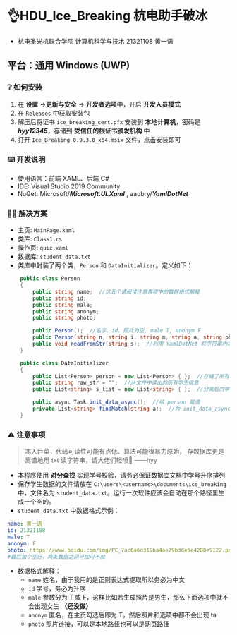 # 👌HDU_Ice_Breaking 杭电助手破冰

- 杭电圣光机联合学院  计算机科学与技术  21321108  黄一语
## 平台：通用 Windows (UWP)
### ❔ 如何安装
1. 在 **设置** ->**更新与安全** -> **开发者选项**中，开启 **开发人员模式**
2. 在 `Releases` 中获取安装包
3. 解压后将证书 `ice_breaking_cert.pfx` 安装到 **本地计算机**，密码是 ***hyy12345***，存储到 **受信任的根证书颁发机构** 中
4. 打开 `Ice_Breaking_0.9.3.0_x64.msix` 文件，点击安装即可
### ⌨️ 开发说明
- 使用语言：前端 XAML、后端 C#
- IDE: Visual Studio 2019 Community
- NuGet: Microsoft/***Microsoft.UI.Xaml***   ,  aaubry/***YamlDotNet***
### 🐱‍💻 解决方案
- 主页: `MainPage.xaml`
- 类库: `Class1.cs`
- 操作页: `quiz.xaml`
- 数据库: `student_data.txt`
- 类库中封装了两个类，`Person` 和 `DataInitializer`。定义如下：
```cs
    public class Person
    {
        public string name;  //这五个请阅读注意事项中的数据格式解释
        public string id;
        public string male;
        public string anonym;
        public string photo;

        public Person();  //名字、id、照片为空, male T, anonym F
        public Person(string n, string i, string m, string a, string ph);
        public void readFromStr(string s);  //利用 YamlDotNet 将字符串内容提取进类里
    }
```
```cs
    public class DataInitializer
    {
        public List<Person> person = new List<Person> { };  //存储了所有学生信息
        public string raw_str = "";  //从文件中读出的所有学生信息
        public List<string> s_list = new List<string> { };  //分离后的学生信息，传给 Person.readFromStr

        public async Task init_data_async();  //给 person 赋值
        private List<string> findMatch(string a);  //为 init_data_async() 服务，从 raw_str 分离出一堆字符串
    }
```
### ⚠️ 注意事项
> 本人巨菜，代码可读性可能有点低、算法可能很暴力原始，
> 存数据库更是离谱地用 txt 读字符串，请大佬们轻喷🥲
> ——hyy
- 本程序使用 **对分查找** 实现学号校验，请务必保证数据库文档中学号升序排列
- 保存学生数据的文件请放在 `C:\users\<username>\documents\ice_breaking` 中，文件名为 `student_data.txt`。运行一次软件应该会自动在那个路径里生成一个空的。
- `student_data.txt` 中数据格式示例：
```yaml
name: 黄一语
id: 21321108
male: T
anonym: F
photo: https://www.baidu.com/img/PC_7ac6a6d319ba4ae29b38e5e4280e9122.png
#最后加个空行，两条数据之间可加可不加
```
- 数据格式解释：
  - `name` 姓名，由于我用的是正则表达式提取所以务必为中文
  - `id` 学号，务必为升序
  - `male` 参数分为 T 或 F，这样比如若生成照片是男生，那么下面选项中就不会出现女生 **（还没做）**
  - `anonym` 匿名，在主页勾选后即为 T，然后照片和选项中都不会出现 ta
  - `photo` 照片链接，可以是本地路径也可以是网页路径
